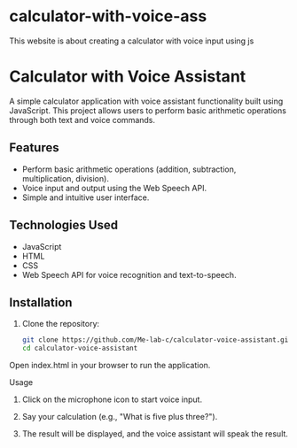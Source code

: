 # calculator-with-voice-ass
This website is about creating a calculator with voice input using js

# Calculator with Voice Assistant

A simple calculator application with voice assistant functionality built using JavaScript. This project allows users to perform basic arithmetic operations through both text and voice commands.

## Features

- Perform basic arithmetic operations (addition, subtraction, multiplication, division).
- Voice input and output using the Web Speech API.
- Simple and intuitive user interface.

## Technologies Used

- JavaScript
- HTML
- CSS
- Web Speech API for voice recognition and text-to-speech.

## Installation

1. Clone the repository:
   ```bash
   git clone https://github.com/Me-lab-c/calculator-voice-assistant.git
   cd calculator-voice-assistant

 Open index.html in your browser to run the application.



Usage

1. Click on the microphone icon to start voice input.


2. Say your calculation (e.g., "What is five plus three?").


3. The result will be displayed, and the voice assistant will speak the result.

